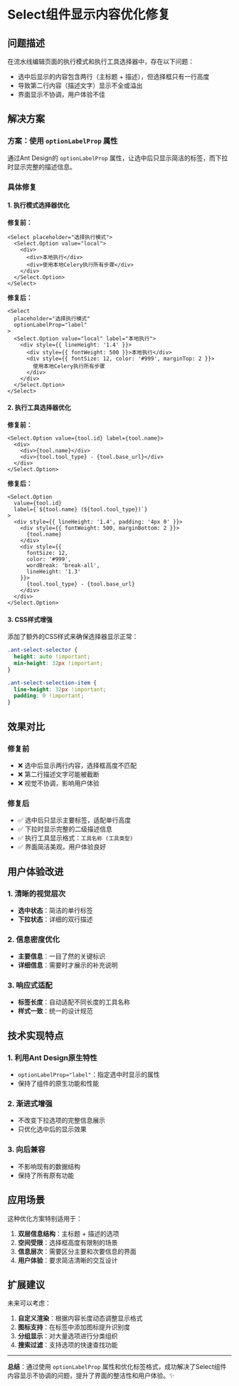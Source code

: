 # Select组件显示内容优化修复

## 问题描述

在流水线编辑页面的执行模式和执行工具选择器中，存在以下问题：
- 选中后显示的内容包含两行（主标题 + 描述），但选择框只有一行高度
- 导致第二行内容（描述文字）显示不全或溢出
- 界面显示不协调，用户体验不佳

## 解决方案

### 方案：使用 `optionLabelProp` 属性

通过Ant Design的 `optionLabelProp` 属性，让选中后只显示简洁的标签，而下拉时显示完整的描述信息。

### 具体修复

#### 1. 执行模式选择器优化

**修复前：**
```tsx
<Select placeholder="选择执行模式">
  <Select.Option value="local">
    <div>
      <div>本地执行</div>
      <div>使用本地Celery执行所有步骤</div>
    </div>
  </Select.Option>
</Select>
```

**修复后：**
```tsx
<Select 
  placeholder="选择执行模式"
  optionLabelProp="label"
>
  <Select.Option value="local" label="本地执行">
    <div style={{ lineHeight: '1.4' }}>
      <div style={{ fontWeight: 500 }}>本地执行</div>
      <div style={{ fontSize: 12, color: '#999', marginTop: 2 }}>
        使用本地Celery执行所有步骤
      </div>
    </div>
  </Select.Option>
</Select>
```

#### 2. 执行工具选择器优化

**修复前：**
```tsx
<Select.Option value={tool.id} label={tool.name}>
  <div>
    <div>{tool.name}</div>
    <div>{tool.tool_type} - {tool.base_url}</div>
  </div>
</Select.Option>
```

**修复后：**
```tsx
<Select.Option 
  value={tool.id} 
  label={`${tool.name} (${tool.tool_type})`}
>
  <div style={{ lineHeight: '1.4', padding: '4px 0' }}>
    <div style={{ fontWeight: 500, marginBottom: 2 }}>
      {tool.name}
    </div>
    <div style={{ 
      fontSize: 12, 
      color: '#999',
      wordBreak: 'break-all',
      lineHeight: '1.3'
    }}>
      {tool.tool_type} - {tool.base_url}
    </div>
  </div>
</Select.Option>
```

#### 3. CSS样式增强

添加了额外的CSS样式来确保选择器显示正常：

```css
.ant-select-selector {
  height: auto !important;
  min-height: 32px !important;
}

.ant-select-selection-item {
  line-height: 32px !important;
  padding: 0 !important;
}
```

## 效果对比

### 修复前
- ❌ 选中后显示两行内容，选择框高度不匹配
- ❌ 第二行描述文字可能被截断
- ❌ 视觉不协调，影响用户体验

### 修复后
- ✅ 选中后只显示主要标签，适配单行高度
- ✅ 下拉时显示完整的二级描述信息
- ✅ 执行工具显示格式：`工具名称 (工具类型)`
- ✅ 界面简洁美观，用户体验良好

## 用户体验改进

### 1. 清晰的视觉层次
- **选中状态**：简洁的单行标签
- **下拉状态**：详细的双行描述

### 2. 信息密度优化
- **主要信息**：一目了然的关键标识
- **详细信息**：需要时才展示的补充说明

### 3. 响应式适配
- **标签长度**：自动适配不同长度的工具名称
- **样式一致**：统一的设计规范

## 技术实现特点

### 1. 利用Ant Design原生特性
- `optionLabelProp="label"`：指定选中时显示的属性
- 保持了组件的原生功能和性能

### 2. 渐进式增强
- 不改变下拉选项的完整信息展示
- 只优化选中后的显示效果

### 3. 向后兼容
- 不影响现有的数据结构
- 保持了所有原有功能

## 应用场景

这种优化方案特别适用于：

1. **双层信息结构**：主标题 + 描述的选项
2. **空间受限**：选择框高度有限制的场景
3. **信息层次**：需要区分主要和次要信息的界面
4. **用户体验**：要求简洁清晰的交互设计

## 扩展建议

未来可以考虑：

1. **自定义渲染**：根据内容长度动态调整显示格式
2. **图标支持**：在标签中添加图标提升识别度
3. **分组显示**：对大量选项进行分类组织
4. **搜索过滤**：支持选项的快速查找功能

---

**总结**：通过使用 `optionLabelProp` 属性和优化标签格式，成功解决了Select组件内容显示不协调的问题，提升了界面的整洁性和用户体验。✨

